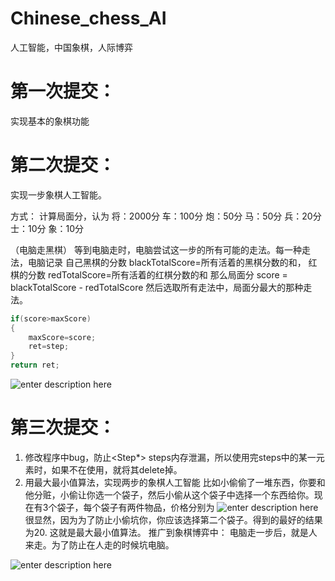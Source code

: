 # Chinese_chess_AI
人工智能，中国象棋，人际博弈

# 第一次提交：
实现基本的象棋功能
# 第二次提交：
实现一步象棋人工智能。

方式：
计算局面分，认为
将：2000分
车：100分
炮：50分
马：50分
兵：20分
士：10分
象：10分

（电脑走黑棋）
等到电脑走时，电脑尝试这一步的所有可能的走法。每一种走法，电脑记录
自己黑棋的分数 blackTotalScore=所有活着的黑棋分数的和，
红棋的分数 redTotalScore=所有活着的红棋分数的和
那么局面分 score = blackTotalScore - redTotalScore
然后选取所有走法中，局面分最大的那种走法。

```cpp
if(score>maxScore)
{
    maxScore=score;
    ret=step;
}
return ret;
```
![enter description here][1]
# 第三次提交：
1. 修改程序中bug，防止<Step*> steps内存泄漏，所以使用完steps中的某一元素时，如果不在使用，就将其delete掉。
2. 用最大最小值算法，实现两步的象棋人工智能
比如小偷偷了一堆东西，你要和他分赃，小偷让你选一个袋子，然后小偷从这个袋子中选择一个东西给你。现在有3个袋子，每个袋子有两件物品，价格分别为
![enter description here][2]
很显然，因为为了防止小偷坑你，你应该选择第二个袋子。得到的最好的结果为20. 这就是最大最小值算法。
推广到象棋博弈中：
电脑走一步后，就是人来走。为了防止在人走的时候坑电脑。
    
![enter description here][3]


  [1]: ./images/1492822954346.jpg "1492822954346.jpg"
  [2]: ./images/1492822974765.jpg "1492822974765.jpg"
  [3]: ./images/1492822991205.jpg "1492822991205.jpg"